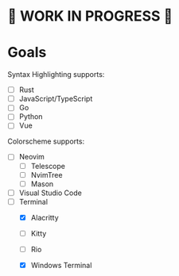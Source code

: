 # :construction: WORK IN PROGRESS :construction:

# Goals

Syntax Highlighting supports:
- [ ] Rust
- [ ] JavaScript/TypeScript
- [ ] Go
- [ ] Python
- [ ] Vue

Colorscheme supports:
- [ ] Neovim
    - [ ] Telescope
    - [ ] NvimTree
    - [ ] Mason
- [ ] Visual Studio Code
- [ ] Terminal
    - [x] Alacritty
    - [ ] Kitty
    - [ ] Rio
    - [x] Windows Terminal

